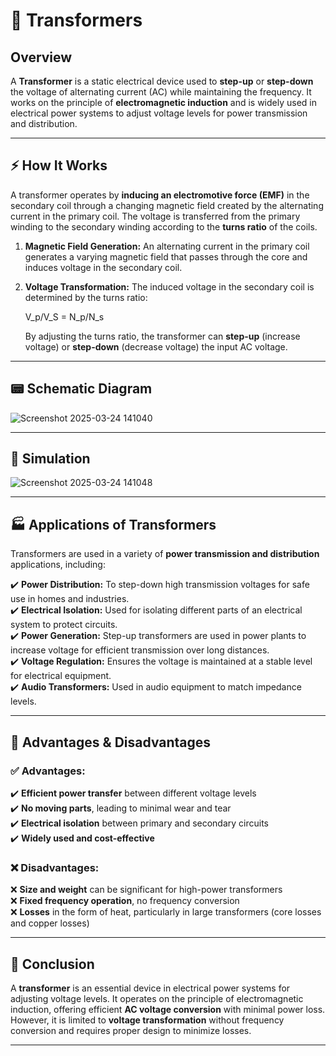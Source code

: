 # 🔄 Transformers  

## Overview  

A **Transformer** is a static electrical device used to **step-up** or **step-down** the voltage of alternating current (AC) while maintaining the frequency. It works on the principle of **electromagnetic induction** and is widely used in electrical power systems to adjust voltage levels for power transmission and distribution.

---

## ⚡ How It Works  

A transformer operates by **inducing an electromotive force (EMF)** in the secondary coil through a changing magnetic field created by the alternating current in the primary coil. The voltage is transferred from the primary winding to the secondary winding according to the **turns ratio** of the coils.

1. **Magnetic Field Generation:** An alternating current in the primary coil generates a varying magnetic field that passes through the core and induces voltage in the secondary coil.
2. **Voltage Transformation:** The induced voltage in the secondary coil is determined by the turns ratio:
   

   V_p/V_S = N_p/N_s

   By adjusting the turns ratio, the transformer can **step-up** (increase voltage) or **step-down** (decrease voltage) the input AC voltage.

---

## 📟 Schematic Diagram  

![Screenshot 2025-03-24 141040](https://github.com/user-attachments/assets/5b8df9d2-b55a-4ed5-9cd4-3c93e5d3802b)

---

## 🔬 Simulation  

![Screenshot 2025-03-24 141048](https://github.com/user-attachments/assets/d2c4ffc2-1610-4fc1-85a8-017f45c676c0)

---

## 🏭 Applications of Transformers  

Transformers are used in a variety of **power transmission and distribution** applications, including:

✔️ **Power Distribution:** To step-down high transmission voltages for safe use in homes and industries.  
✔️ **Electrical Isolation:** Used for isolating different parts of an electrical system to protect circuits.  
✔️ **Power Generation:** Step-up transformers are used in power plants to increase voltage for efficient transmission over long distances.  
✔️ **Voltage Regulation:** Ensures the voltage is maintained at a stable level for electrical equipment.  
✔️ **Audio Transformers:** Used in audio equipment to match impedance levels.  

---

## 📜 Advantages & Disadvantages  

### ✅ Advantages:  
✔️ **Efficient power transfer** between different voltage levels  
✔️ **No moving parts**, leading to minimal wear and tear  
✔️ **Electrical isolation** between primary and secondary circuits  
✔️ **Widely used and cost-effective**

### ❌ Disadvantages:  
❌ **Size and weight** can be significant for high-power transformers  
❌ **Fixed frequency operation**, no frequency conversion  
❌ **Losses** in the form of heat, particularly in large transformers (core losses and copper losses)  

---

## 📌 Conclusion  

A **transformer** is an essential device in electrical power systems for adjusting voltage levels. It operates on the principle of electromagnetic induction, offering efficient **AC voltage conversion** with minimal power loss. However, it is limited to **voltage transformation** without frequency conversion and requires proper design to minimize losses.

---
